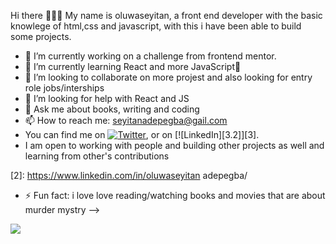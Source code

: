  Hi there 👩🏾‍💻
My name is oluwaseyitan, a front end developer with the basic knowlege of html,css and javascript, with this i have been able to build some projects.
- 🔭 I’m currently working on a challenge from frontend mentor.
- 🌱 I’m currently learning React and more JavaScript🙈
- 👯 I’m looking to collaborate on more projest and also looking for entry role jobs/interships
- 🤔 I’m looking for help with React and JS
- 💬 Ask me about books, writing and coding
- 📫 How to reach me: seyitanadepegba@gail.com
- You can find me on [![Twitter][1.2]][1], or on [![LinkedIn][3.2]][3].
- I am open to working with people and building other projects as well and learning from other's contributions

<!-- Icons -->

[1.2]: http://i.imgur.com/wWzX9uB.png (twitter icon without padding)
[2.2]: https://raw.githubusercontent.com/MartinHeinz/MartinHeinz/master/linkedin-3-16.png (LinkedIn icon without padding)

<!-- Links to your social media accounts -->

[1]: https://twitter.com/seyitanbaby
[2]: https://www.linkedin.com/in/oluwaseyitan adepegba/
- ⚡ Fun fact: i love love reading/watching books and movies that are about murder mystry
-->
<img align="center" src="https://github-readme-stats.vercel.app/api/<top-langs>/?username=<Seyitanx>&theme=<THEME_NAME>" />
